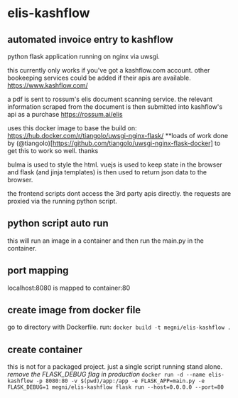 # elis-kashflow
## automated invoice entry to kashflow
python flask application running on nginx via uwsgi.

this currently only works if you've got a kashflow.com account. other bookeeping services could be added if their apis are available.
https://www.kashflow.com/

a pdf is sent to rossum's elis document scanning service. the relevant information scraped from the document is then submitted into kashflow's api as a purchase
https://rossum.ai/elis


uses this docker image to base the build on:
https://hub.docker.com/r/tiangolo/uwsgi-nginx-flask/
**loads of work done by (@tiangolo)[https://github.com/tiangolo/uwsgi-nginx-flask-docker] to get this to work so well. thanks

bulma is used to style the html. vuejs is used to keep state in the browser and flask (and jinja templates) is then used to return json data to the browser.

the frontend scripts dont access the 3rd party apis directly. the requests are proxied via the running python script.

## python script auto run
this will run an image in a container and then run the main.py in the container.
## port mapping
localhost:8080 is mapped to container:80

## create image from docker file
go to directory with Dockerfile. run:
``` docker build -t megni/elis-kashflow . ```

## create container
this is not for a packaged project. just a single script running stand alone.
*remove the FLASK_DEBUG flag in production*
``` docker run -d --name elis-kashflow -p 8080:80 -v $(pwd)/app:/app -e FLASK_APP=main.py -e FLASK_DEBUG=1 megni/elis-kashflow flask run --host=0.0.0.0 --port=80 ```